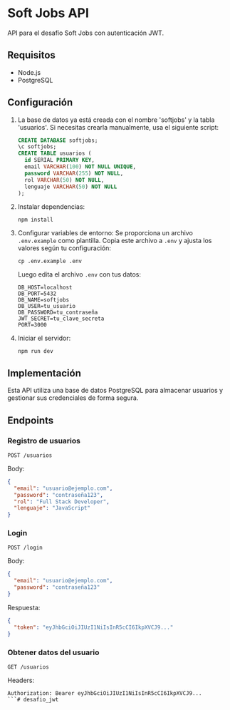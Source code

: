 # Soft Jobs API

API para el desafío Soft Jobs con autenticación JWT.

## Requisitos

- Node.js
- PostgreSQL

## Configuración

1. La base de datos ya está creada con el nombre 'softjobs' y la tabla 'usuarios'.
   Si necesitas crearla manualmente, usa el siguiente script:
   ```sql
   CREATE DATABASE softjobs;
   \c softjobs;
   CREATE TABLE usuarios (
     id SERIAL PRIMARY KEY,
     email VARCHAR(100) NOT NULL UNIQUE,
     password VARCHAR(255) NOT NULL,
     rol VARCHAR(50) NOT NULL,
     lenguaje VARCHAR(50) NOT NULL
   );
   ```

2. Instalar dependencias:
   ```
   npm install
   ```

3. Configurar variables de entorno:
   Se proporciona un archivo `.env.example` como plantilla. Copia este archivo a `.env` y ajusta los valores según tu configuración:
   ```
   cp .env.example .env
   ```
   
   Luego edita el archivo `.env` con tus datos:
   ```
   DB_HOST=localhost
   DB_PORT=5432
   DB_NAME=softjobs
   DB_USER=tu_usuario
   DB_PASSWORD=tu_contraseña
   JWT_SECRET=tu_clave_secreta
   PORT=3000
   ```

4. Iniciar el servidor:
   ```
   npm run dev
   ```

## Implementación

Esta API utiliza una base de datos PostgreSQL para almacenar usuarios y gestionar sus credenciales de forma segura.

## Endpoints

### Registro de usuarios
```
POST /usuarios
```
Body:
```json
{
  "email": "usuario@ejemplo.com",
  "password": "contraseña123",
  "rol": "Full Stack Developer",
  "lenguaje": "JavaScript"
}
```

### Login
```
POST /login
```
Body:
```json
{
  "email": "usuario@ejemplo.com",
  "password": "contraseña123"
}
```
Respuesta:
```json
{
  "token": "eyJhbGciOiJIUzI1NiIsInR5cCI6IkpXVCJ9..."
}
```

### Obtener datos del usuario
```
GET /usuarios
```
Headers:
```
Authorization: Bearer eyJhbGciOiJIUzI1NiIsInR5cCI6IkpXVCJ9...
```# desafio_jwt
